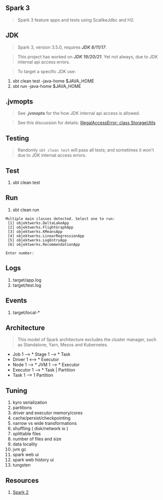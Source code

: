 Spark 3
-------
>Spark 3 feature apps and tests using ScalikeJdbc and H2.

JDK
---
>Spark 3, version 3.5.0, requires ***JDK 8/11/17***.

>This project has worked on ***JDK 19/20/21***. Yet not always, due to JDK internal api access errors.

>To target a specific JDK use:

1. sbt clean test -java-home $JAVA_HOME
2. sbt run -java-home $JAVA_HOME

.jvmopts
--------
>See ***.jvmopts*** for the how JDK internal api access is allowed.

>See this discussion for details: [IllegalAccessError: class StorageUtils](https://stackoverflow.com/questions/72724816/running-unit-tests-with-spark-3-3-0-on-java-17-fails-with-illegalaccesserror-cl)

Testing
-------
>Randomly ```sbt clean test``` will pass all tests; and sometimes it won't due to JDK internal access errors. 

Test
----
1. sbt clean test

Run
---
1. sbt clean run
```
Multiple main classes detected. Select one to run:
 [1] objektwerks.DeltaLakeApp
 [2] objektwerks.FlightGraphApp
 [3] objektwerks.KMeansApp
 [4] objektwerks.LinearRegressionApp
 [5] objektwerks.LogEntryApp
 [6] objektwerks.RecommendationApp

Enter number:
```

Logs
----
1. target/app.log
2. target/test.log

Events
------
1. target/local-*

Architecture
------------
>This model of Spark architecture excludes the cluster manager, such as Standalone, Yarn, Mesos and Kubernetes.
* Job 1 --> * Stage 1 --> * Task
* Driver 1 <--> * Executor
* Node 1 --> * JVM 1 --> * Executor
* Executor 1 --> * Task | Partition
* Task 1 --> 1 Partition

Tuning
------
1. kyro serialization
2. partitions
3. driver and executor memory/cores
4. cache/persist/checkpointing
5. narrow vs wide transformations
6. shuffling ( disk/network io )
7. splittable files
8. number of files and size
9. data locality
10. jvm gc
11. spark web ui
12. spark web history ui
13. tungsten

Resources
---------
1. [Spark 2](https://github.com/objektwerks/spark)
